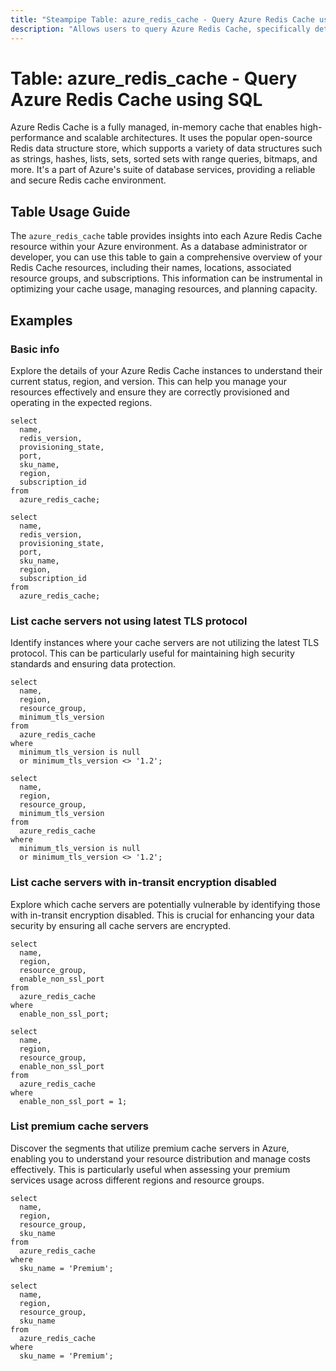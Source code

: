 ```yaml
---
title: "Steampipe Table: azure_redis_cache - Query Azure Redis Cache using SQL"
description: "Allows users to query Azure Redis Cache, specifically details about the name, location, resource group, and subscription of each Redis Cache resource."
---
```


# Table: azure_redis_cache - Query Azure Redis Cache using SQL

Azure Redis Cache is a fully managed, in-memory cache that enables high-performance and scalable architectures. It uses the popular open-source Redis data structure store, which supports a variety of data structures such as strings, hashes, lists, sets, sorted sets with range queries, bitmaps, and more. It's a part of Azure's suite of database services, providing a reliable and secure Redis cache environment.

## Table Usage Guide

The `azure_redis_cache` table provides insights into each Azure Redis Cache resource within your Azure environment. As a database administrator or developer, you can use this table to gain a comprehensive overview of your Redis Cache resources, including their names, locations, associated resource groups, and subscriptions. This information can be instrumental in optimizing your cache usage, managing resources, and planning capacity.

## Examples

### Basic info
Explore the details of your Azure Redis Cache instances to understand their current status, region, and version. This can help you manage your resources effectively and ensure they are correctly provisioned and operating in the expected regions.

```sql+postgres
select
  name,
  redis_version,
  provisioning_state,
  port,
  sku_name,
  region,
  subscription_id
from
  azure_redis_cache;
```

```sql+sqlite
select
  name,
  redis_version,
  provisioning_state,
  port,
  sku_name,
  region,
  subscription_id
from
  azure_redis_cache;
```

### List cache servers not using latest TLS protocol
Identify instances where your cache servers are not utilizing the latest TLS protocol. This can be particularly useful for maintaining high security standards and ensuring data protection.

```sql+postgres
select
  name,
  region,
  resource_group,
  minimum_tls_version
from
  azure_redis_cache
where
  minimum_tls_version is null
  or minimum_tls_version <> '1.2';
```

```sql+sqlite
select
  name,
  region,
  resource_group,
  minimum_tls_version
from
  azure_redis_cache
where
  minimum_tls_version is null
  or minimum_tls_version <> '1.2';
```

### List cache servers with in-transit encryption disabled
Explore which cache servers are potentially vulnerable by identifying those with in-transit encryption disabled. This is crucial for enhancing your data security by ensuring all cache servers are encrypted.

```sql+postgres
select
  name,
  region,
  resource_group,
  enable_non_ssl_port
from
  azure_redis_cache
where
  enable_non_ssl_port;
```

```sql+sqlite
select
  name,
  region,
  resource_group,
  enable_non_ssl_port
from
  azure_redis_cache
where
  enable_non_ssl_port = 1;
```

### List premium cache servers
Discover the segments that utilize premium cache servers in Azure, enabling you to understand your resource distribution and manage costs effectively. This is particularly useful when assessing your premium services usage across different regions and resource groups.

```sql+postgres
select
  name,
  region,
  resource_group,
  sku_name
from
  azure_redis_cache
where
  sku_name = 'Premium';
```

```sql+sqlite
select
  name,
  region,
  resource_group,
  sku_name
from
  azure_redis_cache
where
  sku_name = 'Premium';
```